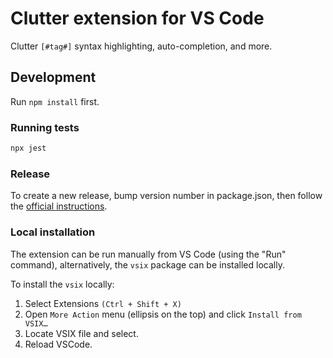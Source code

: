 # Clutter extension for VS Code 

Clutter `[#tag#]` syntax highlighting, auto-completion, and more.

## Development

Run `npm install` first.

### Running tests

```sh
npx jest
```

### Release

To create a new release, bump version number in package.json, then follow the [official instructions](https://code.visualstudio.com/api/working-with-extensions/publishing-extension).

### Local installation

The extension can be run manually from VS Code (using the "Run" command), alternatively, the `vsix` package can be
installed locally.

To install the `vsix` locally:

1. Select Extensions `(Ctrl + Shift + X)`
2. Open `More Action` menu (ellipsis on the top) and click `Install from VSIX…`
3. Locate VSIX file and select.
4. Reload VSCode.